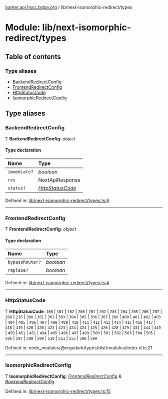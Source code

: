 [barker.api.hscc.bdpa.org][1] / lib/next-isomorphic-redirect/types

# Module: lib/next-isomorphic-redirect/types

## Table of contents

### Type aliases

- [BackendRedirectConfig][2]
- [FrontendRedirectConfig][3]
- [HttpStatusCode][4]
- [IsomorphicRedirectConfig][5]

## Type aliases

### BackendRedirectConfig

Ƭ **BackendRedirectConfig**: _object_

#### Type declaration

| Name         | Type                  |
| :----------- | :-------------------- |
| `immediate?` | _boolean_             |
| `res`        | NextApiResponse       |
| `status?`    | [_HttpStatusCode_][4] |

Defined in: [lib/next-isomorphic-redirect/types.ts:9][6]

---

### FrontendRedirectConfig

Ƭ **FrontendRedirectConfig**: _object_

#### Type declaration

| Name            | Type      |
| :-------------- | :-------- |
| `bypassRouter?` | _boolean_ |
| `replace?`      | _boolean_ |

Defined in: [lib/next-isomorphic-redirect/types.ts:4][7]

---

### HttpStatusCode

Ƭ **HttpStatusCode**: `100` | `101` | `102` | `200` | `201` | `202` | `203` |
`204` | `205` | `206` | `207` | `208` | `226` | `300` | `301` | `302` | `303` |
`304` | `305` | `306` | `307` | `308` | `400` | `401` | `402` | `403` | `404` |
`405` | `406` | `407` | `408` | `409` | `410` | `411` | `412` | `413` | `414` |
`415` | `416` | `417` | `418` | `419` | `420` | `420` | `422` | `423` | `424` |
`424` | `425` | `426` | `428` | `429` | `431` | `444` | `449` | `450` | `451` |
`451` | `494` | `495` | `496` | `497` | `499` | `500` | `501` | `502` | `503` |
`504` | `505` | `506` | `507` | `508` | `509` | `510` | `511` | `555` | `598` |
`599`

Defined in: node_modules/@ergodark/types/dist/modules/index.d.ts:21

---

### IsomorphicRedirectConfig

Ƭ **IsomorphicRedirectConfig**: [_FrontendRedirectConfig_][3] &
[_BackendRedirectConfig_][2]

Defined in: [lib/next-isomorphic-redirect/types.ts:15][8]

[1]: ../README.md
[2]: lib_next_isomorphic_redirect_types.md#backendredirectconfig
[3]: lib_next_isomorphic_redirect_types.md#frontendredirectconfig
[4]: lib_next_isomorphic_redirect_types.md#httpstatuscode
[5]: lib_next_isomorphic_redirect_types.md#isomorphicredirectconfig
[6]:
  https://github.com/nhscc/barker.api.hscc.bdpa.org/blob/08a500c/lib/next-isomorphic-redirect/types.ts#L9
[7]:
  https://github.com/nhscc/barker.api.hscc.bdpa.org/blob/08a500c/lib/next-isomorphic-redirect/types.ts#L4
[8]:
  https://github.com/nhscc/barker.api.hscc.bdpa.org/blob/08a500c/lib/next-isomorphic-redirect/types.ts#L15
